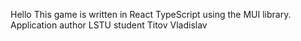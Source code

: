 Hello
This game is written in React TypeScript using the MUI library.
Application author LSTU student Titov Vladislav
